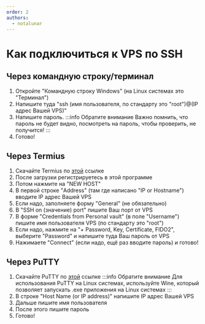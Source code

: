 ```yaml
---
order: 2
authors:
  - notalunar
---
```

# Как подключиться к VPS по SSH

## Через командную строку/терминал
1. Откройте "Командную строку Windows" (на Linux системах это "Терминал")
2. Напишите туда "ssh (имя пользователя, по стандарту это "root")@(IP адрес Вашей VPS)"
3. Напишите пароль.
:::info Обратите внимание
Важно помнить, что пароль не будет видно, посмотреть на пароль, чтобы проверить, не получится!
:::
4. Готово!

## Через Termius
1. Скачайте Termius по [этой](https://termius.com/download/) ссылке
2. После загрузки регистрируетесь в этой программе
3. Потом нажмите на "NEW HOST"
4. В первой строке "Address" (там где написано "IP or Hostname") вводите IP адрес Вашей VPS
5. Если надо, заполняете форму "General" (не обязательно)
6. В "SSH on (значение) port" пишите Ваш порт от VPS
7. В форме "Credentials from Personal vault" (в поле "Username") пишите имя пользователя VPS (по стандарту это "root")
8. Если надо, нажмите на "+ Password, Key, Certificate, FIDO2", выберите "Password" и напишите туда Ваш пароль от VPS
9. Нажимаете "Connect" (если надо, ещё раз вводите пароль) и готово!

## Через PuTTY
1. Скачайте PuTTY по [этой](https://www.chiark.greenend.org.uk/~sgtatham/putty/latest.html) ссылке
:::info Обратите внимание
Для использования PuTTY на Linux системах, используйте Wine, который позволяет запускать .exe приложения на Linux системах
:::
2. В строке "Host Name (or IP address)" напишите IP адрес Вашей VPS
3. Дальше пишите имя пользователя
4. После этого пишите пароль
5. Готово!